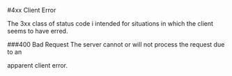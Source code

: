 #4xx Client Error

The 3xx class of status code i intended for situations in which the client seems to have erred. 


###400 Bad Request
The server cannot or will not process the request due to an 

apparent client error.
